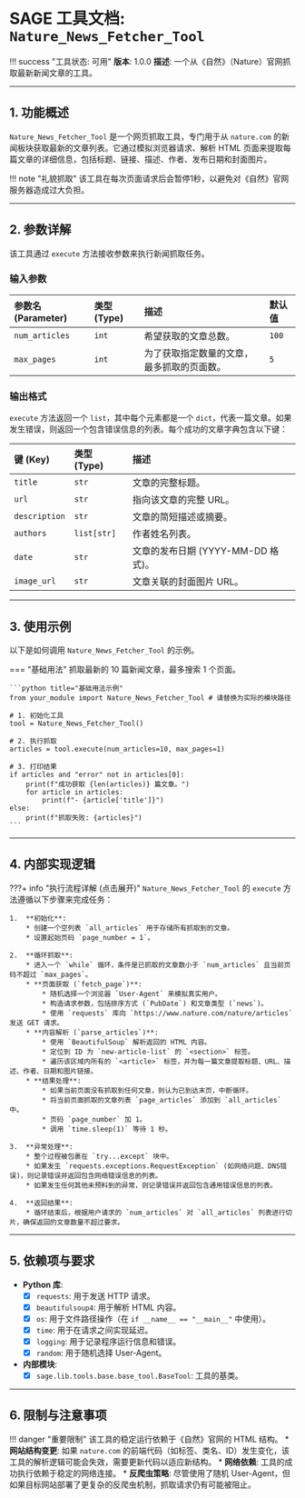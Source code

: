 # SAGE 工具文档: `Nature_News_Fetcher_Tool`

!!! success "工具状态: 可用"
    **版本**: 1.0.0
    **描述**: 一个从《自然》（Nature）官网抓取最新新闻文章的工具。

---

## 1. 功能概述

`Nature_News_Fetcher_Tool` 是一个网页抓取工具，专门用于从 `nature.com` 的新闻板块获取最新的文章列表。它通过模拟浏览器请求、解析 HTML 页面来提取每篇文章的详细信息，包括标题、链接、描述、作者、发布日期和封面图片。

!!! note "礼貌抓取"
    该工具在每次页面请求后会暂停1秒，以避免对《自然》官网服务器造成过大负担。

---

## 2. 参数详解

该工具通过 `execute` 方法接收参数来执行新闻抓取任务。

### 输入参数

| 参数名 (Parameter) | 类型 (Type) | 描述 | 默认值 |
|:-------------------|:------------|:---------------------------------------------------|:---------|
| `num_articles` | `int` | 希望获取的文章总数。 | `100` |
| `max_pages` | `int` | 为了获取指定数量的文章，最多抓取的页面数。 | `5` |

### 输出格式

`execute` 方法返回一个 `list`，其中每个元素都是一个 `dict`，代表一篇文章。如果发生错误，则返回一个包含错误信息的列表。每个成功的文章字典包含以下键：

| 键 (Key) | 类型 (Type) | 描述 |
|:-----------|:----------------|:--------------------------------------|
| `title` | `str` | 文章的完整标题。 |
| `url` | `str` | 指向该文章的完整 URL。 |
| `description`| `str` | 文章的简短描述或摘要。 |
| `authors` | `list[str]` | 作者姓名列表。 |
| `date` | `str` | 文章的发布日期 (YYYY-MM-DD 格式)。 |
| `image_url` | `str` | 文章关联的封面图片 URL。 |

---

## 3. 使用示例

以下是如何调用 `Nature_News_Fetcher_Tool` 的示例。

=== "基础用法"
    抓取最新的 10 篇新闻文章，最多搜索 1 个页面。

    ```python title="基础用法示例"
    from your_module import Nature_News_Fetcher_Tool # 请替换为实际的模块路径

    # 1. 初始化工具
    tool = Nature_News_Fetcher_Tool()

    # 2. 执行抓取
    articles = tool.execute(num_articles=10, max_pages=1)

    # 3. 打印结果
    if articles and "error" not in articles[0]:
        print(f"成功获取 {len(articles)} 篇文章。")
        for article in articles:
            print(f"- {article['title']}")
    else:
        print(f"抓取失败: {articles}")
    ```

---

## 4. 内部实现逻辑

???+ info "执行流程详解 (点击展开)"
    `Nature_News_Fetcher_Tool` 的 `execute` 方法遵循以下步骤来完成任务：

    1.  **初始化**:
        * 创建一个空列表 `all_articles` 用于存储所有抓取到的文章。
        * 设置起始页码 `page_number = 1`。

    2.  **循环抓取**:
        * 进入一个 `while` 循环，条件是已抓取的文章数小于 `num_articles` 且当前页码不超过 `max_pages`。
        * **页面获取 (`fetch_page`)**:
            * 随机选择一个浏览器 `User-Agent` 来模拟真实用户。
            * 构造请求参数，包括排序方式 (`PubDate`) 和文章类型 (`news`)。
            * 使用 `requests` 库向 `https://www.nature.com/nature/articles` 发送 GET 请求。
        * **内容解析 (`parse_articles`)**:
            * 使用 `BeautifulSoup` 解析返回的 HTML 内容。
            * 定位到 ID 为 `new-article-list` 的 `<section>` 标签。
            * 遍历该区域内所有的 `<article>` 标签，并为每一篇文章提取标题、URL、描述、作者、日期和图片链接。
        * **结果处理**:
            * 如果当前页面没有抓取到任何文章，则认为已到达末页，中断循环。
            * 将当前页面抓取的文章列表 `page_articles` 添加到 `all_articles` 中。
            * 页码 `page_number` 加 1。
            * 调用 `time.sleep(1)` 等待 1 秒。

    3.  **异常处理**:
        * 整个过程被包裹在 `try...except` 块中。
        * 如果发生 `requests.exceptions.RequestException` (如网络问题、DNS错误)，则记录错误并返回包含网络错误信息的列表。
        * 如果发生任何其他未预料到的异常，则记录错误并返回包含通用错误信息的列表。

    4.  **返回结果**:
        * 循环结束后，根据用户请求的 `num_articles` 对 `all_articles` 列表进行切片，确保返回的文章数量不超过要求。

---

## 5. 依赖项与要求

* **Python 库**:
    - [x] `requests`: 用于发送 HTTP 请求。
    - [x] `beautifulsoup4`: 用于解析 HTML 内容。
    - [x] `os`: 用于文件路径操作（在 `if __name__ == "__main__"` 中使用）。
    - [x] `time`: 用于在请求之间实现延迟。
    - [x] `logging`: 用于记录程序运行信息和错误。
    - [x] `random`: 用于随机选择 User-Agent。
* **内部模块**:
    - [x] `sage.lib.tools.base.base_tool.BaseTool`: 工具的基类。

---

## 6. 限制与注意事项

!!! danger "重要限制"
    该工具的稳定运行依赖于《自然》官网的 HTML 结构。
    * **网站结构变更**: 如果 `nature.com` 的前端代码（如标签、类名、ID）发生变化，该工具的解析逻辑可能会失效，需要更新代码以适应新结构。
    * **网络依赖**: 工具的成功执行依赖于稳定的网络连接。
    * **反爬虫策略**: 尽管使用了随机 User-Agent，但如果目标网站部署了更复杂的反爬虫机制，抓取请求仍有可能被阻止。
